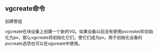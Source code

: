 ## vgcreate命令

创建卷组

vgcreate在块设备上创建一个新的VG。如果设备以前没有使用pvcreate(8)初始化为pv，那么vgcreate将初始化它们，使它们成为pv。用于初始化设备的pvcreate选项也可以在vgcreate中使用。
